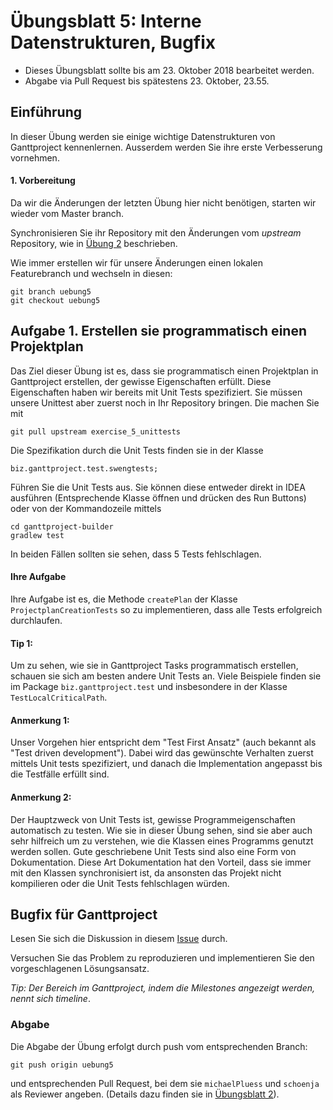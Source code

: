 # Übungsblatt 5: Interne Datenstrukturen, Bugfix

* Dieses Übungsblatt sollte bis am 23. Oktober 2018 bearbeitet werden.  
* Abgabe via Pull Request bis spätestens 23. Oktober, 23.55.

## Einführung

In dieser Übung werden sie einige wichtige Datenstrukturen von Ganttproject kennenlernen.
Ausserdem werden Sie ihre erste Verbesserung vornehmen.

#### 1. Vorbereitung

Da wir die Änderungen der letzten Übung hier nicht benötigen, starten wir wieder vom Master branch. 

Synchronisieren Sie ihr Repository mit den Änderungen vom *upstream* Repository, wie in [Übung 2](../../week2/exercises/practical-exercises.html) beschrieben.

Wie immer erstellen wir für unsere Änderungen einen lokalen Featurebranch und wechseln in diesen:

```
git branch uebung5     
git checkout uebung5
```

## Aufgabe 1. Erstellen sie programmatisch einen Projektplan

Das Ziel dieser Übung ist es, dass sie programmatisch einen Projektplan in Ganttproject erstellen, der gewisse Eigenschaften erfüllt. Diese Eigenschaften haben wir bereits mit Unit Tests spezifiziert. Sie müssen unsere Unittest aber zuerst noch in Ihr Repository bringen. 
Die machen Sie mit
```
git pull upstream exercise_5_unittests
```

Die Spezifikation durch die Unit Tests finden sie in der Klasse
```
biz.ganttproject.test.swengtests;
```

Führen Sie die Unit Tests aus. Sie können diese entweder direkt in IDEA ausführen (Entsprechende Klasse öffnen und drücken des Run Buttons) oder von der Kommandozeile mittels
```
cd ganttproject-builder
gradlew test
```

In beiden Fällen sollten sie sehen, dass 5 Tests fehlschlagen. 

#### Ihre Aufgabe
Ihre Aufgabe ist es, die Methode ```createPlan``` der Klasse ```ProjectplanCreationTests``` so zu implementieren, 
dass alle Tests erfolgreich durchlaufen. 

#### Tip 1: 
Um zu sehen, wie sie in Ganttproject Tasks programmatisch erstellen, schauen sie sich am besten andere Unit Tests an. Viele Beispiele finden sie im Package
```biz.ganttproject.test``` und insbesondere in der Klasse ```TestLocalCriticalPath```.

#### Anmerkung 1: 
Unser Vorgehen hier entspricht dem "Test First Ansatz" (auch bekannt als "Test driven development"). Dabei wird das gewünschte Verhalten zuerst mittels Unit tests spezifiziert, und danach die Implementation angepasst bis die Testfälle erfüllt sind.


#### Anmerkung 2:
Der Hauptzweck von Unit Tests ist, gewisse Programmeigenschaften automatisch zu testen. Wie sie in dieser Übung sehen, sind sie aber auch sehr hilfreich um zu verstehen, wie die Klassen eines Programms genutzt werden sollen. Gute geschriebene Unit Tests sind also eine Form von Dokumentation. Diese Art Dokumentation hat den Vorteil,
dass sie immer mit den Klassen synchronisiert ist, da ansonsten das Projekt nicht kompilieren oder die Unit Tests fehlschlagen würden.


## Bugfix für Ganttproject

Lesen Sie sich die Diskussion in diesem [Issue](https://github.com/bardsoftware/ganttproject/issues/1597) durch.

Versuchen Sie das Problem zu reproduzieren und implementieren Sie den vorgeschlagenen Lösungsansatz. 

*Tip: Der Bereich im Ganttproject, indem die Milestones angezeigt werden, nennt sich *timeline**.

### Abgabe
Die Abgabe der Übung erfolgt durch push vom entsprechenden Branch: 
```
git push origin uebung5
``` 
und entsprechenden Pull Request, bei dem sie 
 ```michaelPluess``` und ```schoenja``` als Reviewer angeben.
(Details dazu finden sie in [&Uuml;bungsblatt 2](https://unibas-sweng.github.io/software-engineering/week2/practical-exercises.html)).